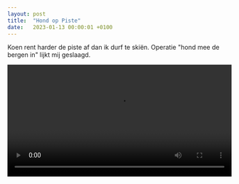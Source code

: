 ```yaml
---
layout: post
title:  "Hond op Piste"
date:   2023-01-13 00:00:01 +0100
---
```


Koen rent harder de piste af dan ik durf te skiën. Operatie "hond mee de bergen in" lijkt mij geslaagd. 

<video style="width:100%" controls>
 <source src="/assets/video/wintersport23_koenpiste.mp4">videotag not supported
 </video>